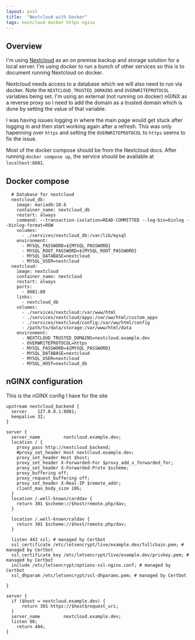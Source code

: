 ```yaml
---
layout: post
title:  "Nextcloud with Docker"
tags: nextcloud docker https nginx
---
```


## Overview 
I'm using [Nextcloud](https://nextcloud.com/) as an on premise backup and
storage solution for a local server. I'm using docker to run a bunch of other
services so this is to document running Nextcloud on docker.

Nextcloud needs access to a database which we will also need to run via docker.
Note the `NEXTCLOUD_TRUSTED_DOMAINS` and `OVERWRITEPROTOCOL` variables being
set. I'm using an external (not running on docker) nGINX as a reverse proxy so I
need to add the domain as a trusted domain which is done by setting the value of
that variable.

I was having issues logging in where the main page would get stuck after logging
in and then start working again after a refresh. This was only hapenning over
`https` and setting the `OVERWRITEPROTOCOL` to `https` seems to fix the issue.

Most of the docker compose should be from the Nextcloud docs. After running
`docker compose up`, the service should be available at `localhost:8081`.

## Docker compose
```
  # Database for nextcloud
  nextcloud_db:
    image: mariadb:10.6
    container_name: nextcloud_db
    restart: always
    command: --transaction-isolation=READ-COMMITTED --log-bin=binlog --binlog-format=ROW
    volumes:
      - ./services/nextcloud_db:/var/lib/mysql
    environment:
      - MYSQL_PASSWORD=${MYSQL_PASSWORD}
      - MYSQL_ROOT_PASSWORD=${MYSQL_ROOT_PASSWORD}
      - MYSQL_DATABASE=nextcloud
      - MYSQL_USER=nextcloud
  nextcloud:
    image: nextcloud
    container_name: nextcloud
    restart: always
    ports:
      - 8081:80
    links:
      - nextcloud_db
    volumes:
      - ./services/nextcloud:/var/www/html
      - ./services/nextcloud/apps:/var/ww/html/custom_apps
      - ./services/nextcloud/config:/var/ww/html/config
      - /path/to/data/storage:/var/www/html/data
    environment:
      - NEXTCLOUD_TRUSTED_DOMAINS=nextcloud.example.dev
      - OVERWRITEPROTOCOL=https
      - MYSQL_PASSWORD=${MYSQL_PASSWORD}
      - MYSQL_DATABASE=nextcloud
      - MYSQL_USER=nextcloud
      - MYSQL_HOST=nextcloud_db
```

## nGINX configuration
This is the nGINX config I have for the site

```
upstream nextcloud_backend {
  server    127.0.0.1:8081;
  keepalive 32;
}

server {
  server_name         nextcloud.example.dev;
  location / {
    proxy_pass http://nextcloud_backend;
    #proxy_set_header Host nextcloud.example.dev;
    proxy_set_header Host $host;
    proxy_set_header X-Forwarded-For $proxy_add_x_forwarded_for;
    proxy_set_header X-Forwarded-Proto $scheme;
    proxy_buffering off;
    proxy_request_buffering off;
    proxy_set_header X-Real-IP $remote_addr;
    client_max_body_size 10G;
  }
  location /.well-known/carddav {
    return 301 $scheme://$host/remote.php/dav;
  }

  location /.well-known/caldav {
    return 301 $scheme://$host/remote.php/dav;
  }

  listen 443 ssl; # managed by Certbot
  ssl_certificate /etc/letsencrypt/live/example.dev/fullchain.pem; # managed by Certbot
  ssl_certificate_key /etc/letsencrypt/live/example.dev/privkey.pem; # managed by Certbot
  include /etc/letsencrypt/options-ssl-nginx.conf; # managed by Certbot
  ssl_dhparam /etc/letsencrypt/ssl-dhparams.pem; # managed by Certbot

}

server {
  if ($host = nextcloud.example.dev) {
      return 301 https://$host$request_uri;
  }
  server_name         nextcloud.example.dev;
  listen 80;
    return 404;
}
```
